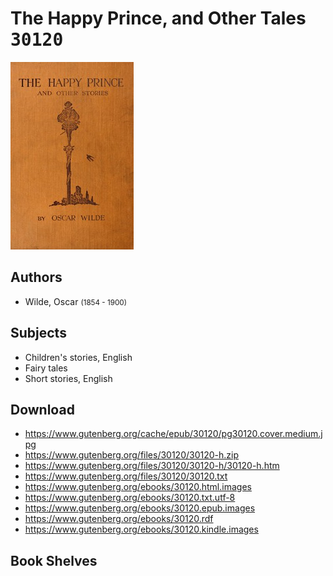# The Happy Prince, and Other Tales <kbd>30120</kbd>

![](./cover.medium.jpg "")

## Authors


 - Wilde, Oscar <small>(1854 - 1900)</small>

## Subjects


 - Children's stories, English
 - Fairy tales
 - Short stories, English

## Download


 - https://www.gutenberg.org/cache/epub/30120/pg30120.cover.medium.jpg
 - https://www.gutenberg.org/files/30120/30120-h.zip
 - https://www.gutenberg.org/files/30120/30120-h/30120-h.htm
 - https://www.gutenberg.org/files/30120/30120.txt
 - https://www.gutenberg.org/ebooks/30120.html.images
 - https://www.gutenberg.org/ebooks/30120.txt.utf-8
 - https://www.gutenberg.org/ebooks/30120.epub.images
 - https://www.gutenberg.org/ebooks/30120.rdf
 - https://www.gutenberg.org/ebooks/30120.kindle.images

## Book Shelves


